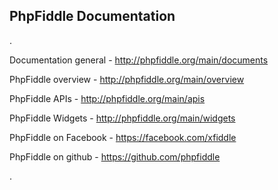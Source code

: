 PhpFiddle Documentation
-------


.

Documentation general - http://phpfiddle.org/main/documents

PhpFiddle overview - http://phpfiddle.org/main/overview

PhpFiddle APIs - http://phpfiddle.org/main/apis

PhpFiddle Widgets - http://phpfiddle.org/main/widgets

PhpFiddle on Facebook - https://facebook.com/xfiddle

PhpFiddle on github - https://github.com/phpfiddle

.

